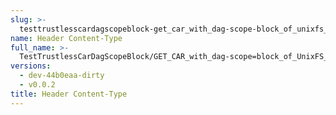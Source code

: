 ```yaml
---
slug: >-
  testtrustlesscardagscopeblock-get_car_with_dag-scope-block_of_unixfs_file_on_a_path_with_sharded_directory_(accept_header)-header_content-type
name: Header Content-Type
full_name: >-
  TestTrustlessCarDagScopeBlock/GET_CAR_with_dag-scope=block_of_UnixFS_file_on_a_path_with_sharded_directory_(Accept_Header)/Header_Content-Type
versions:
  - dev-44b0eaa-dirty
  - v0.0.2
title: Header Content-Type
---
```



